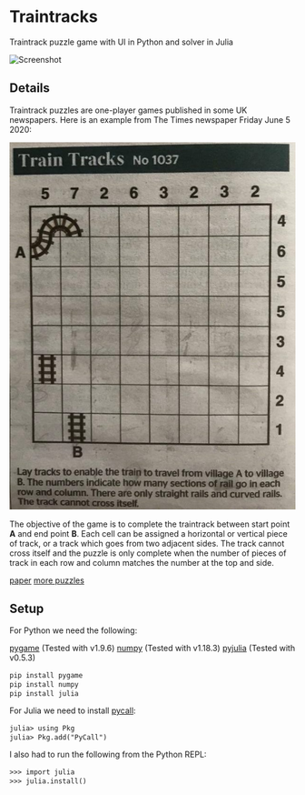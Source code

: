 # Traintracks
Traintrack puzzle game with UI in Python and solver in Julia

![Screenshot](https://github.com/James-P-D/Traintracks/blob/master/screenshot.gif)

## Details

Traintrack puzzles are one-player games published in some UK newspapers. Here is an example from The Times newspaper Friday June 5 2020:

![Screenshot](https://github.com/James-P-D/Traintracks/blob/master/traintracks_times_newspaper_taintracks_no_1037.jpg)

The objective of the game is to complete the traintrack between start point **A** and end point **B**. Each cell can be assigned a horizontal or vertical piece of track, or a track which goes from two adjacent sides. The track cannot cross itself and the puzzle is only complete when the number of pieces of track in each row and column matches the number at the top and side.

[paper](https://erikdemaine.org/papers/PathPuzzles_JCDCGGG2017/paper.pdf)
[more puzzles](https://puzzlephil.com/puzzles/dampfross/en/)

## Setup

For Python we need the following:

[pygame](https://www.pygame.org/news) (Tested with v1.9.6)
[numpy](https://numpy.org/) (Tested with v1.18.3)
[pyjulia](https://github.com/JuliaPy/pyjulia) (Tested with v0.5.3)

```
pip install pygame
pip install numpy
pip install julia
```

For Julia we need to install [pycall](https://github.com/JuliaPy/PyCall.jl):

```
julia> using Pkg
julia> Pkg.add("PyCall")
```

I also had to run the following from the Python REPL:

```
>>> import julia
>>> julia.install()
```